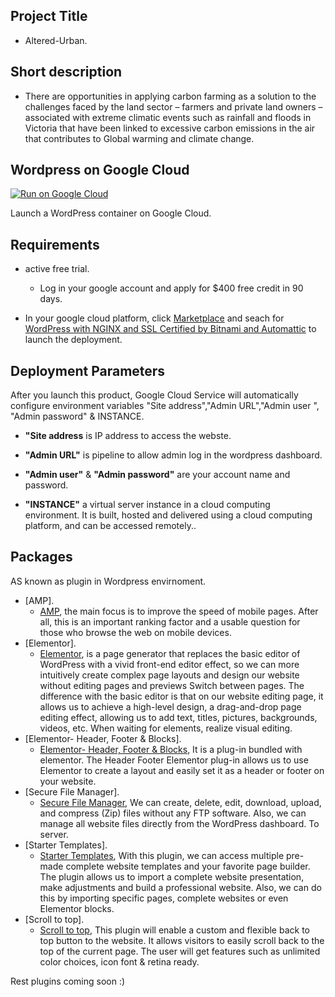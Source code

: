 ## Project Title  
* Altered-Urban.
## Short description 
* There are opportunities in applying carbon farming as a solution to the challenges faced by the land sector – farmers and private land owners – associated with extreme climatic events such as rainfall and floods in Victoria that have been linked to excessive carbon emissions in the air that contributes to Global warming and climate change. 

## Wordpress on Google Cloud  
[![Run on Google Cloud](https://storage.googleapis.com/cloudrun/button.svg)](https://console.cloud.google.com/)

Launch a WordPress container on Google Cloud.

## Requirements

* active free trial.

  * Log in your google account and apply for $400 free credit in 90 days.
* In your google cloud platform, click [Marketplace](https://console.cloud.google.com/marketplace?authuser=1&folder=&organizationId=&project=daring-wavelet-179806) and seach for  [WordPress with NGINX and SSL Certified by Bitnami and Automattic](https://console.cloud.google.com/marketplace/details/bitnami-launchpad/wordpresspro?q=wordpress%20with%20nginx%20and%20ssl%20certified%20by%20bitnami%20and%20automattic&id=2cd37bcb-755a-46d6-885f-ec0d758f716d&project=daring-wavelet-179806&authuser=1&folder&organizationId) to launch the deployment.  

## Deployment Parameters
After you launch this product, Google Cloud Service will automatically configure environment variables "Site address","Admin URL","Admin user
", "Admin password" & INSTANCE.
 
* **"Site address** is IP address to access the webste.
 
* **"Admin URL"** is pipeline to allow admin log in the wordpress dashboard.
 
* **"Admin user"** & **"Admin password"** are your account name and password.
 
* **"INSTANCE"** a virtual server instance in a cloud computing environment. It is built, hosted and delivered using a cloud computing platform, and can be accessed remotely.. 

 
## Packages
AS known as plugin in Wordpress envirnoment.
* [AMP].
  * [AMP](https://wordpress.org/plugins/amp/), the main focus is to improve the speed of mobile pages. After all, this is an important ranking factor and a usable question for those who browse the web on mobile devices.
* [Elementor].
  * [Elementor](https://wordpress.org/plugins/elementor/), is a page generator that replaces the basic editor of WordPress with a vivid front-end editor effect, so we can more intuitively create complex page layouts and design our website without editing pages and previews Switch between pages. The difference with the basic editor is that on our website editing page, it allows us to achieve a high-level design, a drag-and-drop page editing effect, allowing us to add text, titles, pictures, backgrounds, videos, etc. When waiting for elements, realize visual editing.
* [Elementor- Header, Footer & Blocks].
  * [Elementor- Header, Footer & Blocks](https://wordpress.org/plugins/header-footer-elementor/), It is a plug-in bundled with elementor. The Header Footer Elementor plug-in allows us to use Elementor to create a layout and easily set it as a header or footer on your website.
* [Secure File Manager].
  * [Secure File Manager](https://wordpress.org/plugins/search/Secure+File+Manager/), We can create, delete, edit, download, upload, and compress (Zip) files without any FTP software. Also, we can manage all website files directly from the WordPress dashboard. To server.
* [Starter Templates].
  * [Starter Templates](https://wordpress.org/plugins/astra-sites/), With this plugin, we can access multiple pre-made complete website templates and your favorite page builder. The plugin allows us to import a complete website presentation, make adjustments and build a professional website. Also, we can do this by importing specific pages, complete websites or even Elementor blocks.
* [Scroll to top].
  * [Scroll to top](https://wordpress.org/plugins/simple-scroll-to-top-button/), This plugin will enable a custom and flexible back to top button to the website. It allows visitors to easily scroll back to the top of the current page. The user will get features such as unlimited color choices, icon font & retina ready.

Rest plugins coming soon :)
